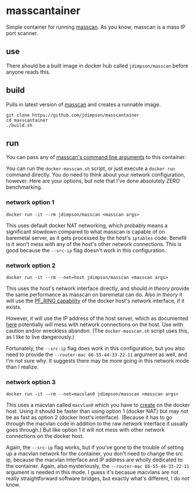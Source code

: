 # masscantainer
Simple container for running [masscan](https://github.com/robertdavidgraham/masscan). As you know, masscan is a mass IP port scanner.

## use
There should be a built image in docker hub called `jdimpson/masscan` before anyone reads this.

## build
Pulls in latest version of [masscan](https://github.com/robertdavidgraham/masscan) and creates a runnable image.
```
git clone https://github.com/jdimpson/masscantainer
cd masscantainer
./build.sh
```
## run

You can pass any of [masscan's command line arguments](https://github.com/robertdavidgraham/masscan#usage) to this container.

You can run the `docker-masscan.sh` script, or just execute a `docker run` command directly. You do need to think about your network configuration, however. Here are your options, but note that I've done absolutely ZERO benchmarking.

### network option 1
`docker run -it --rm jdimpson/masscan <masscan args>`

This uses default docker NAT networking, which probably means a significant slowdown compared to what masscan is capable of on baremetal server, as it gets processed by the host's `iptables` code. Benefit is it won't mess with any of the host's other network connections. This is good because the `--src-ip` flag doesn't work in this configuration.

### network option 2
`docker run -it --rm --net=host jdimpson/masscan <masscan args>`

This uses the host's network interface directly, and should *in theory* provide the same performance as masscan on baremetal can do. Also *in theory* it will use the [PF_RING capability](https://github.com/robertdavidgraham/masscan#pf_ring) of the docker host's network interface, if it exists.

However, it will use the IP address of the host server, which as documented [here](https://github.com/robertdavidgraham/masscan#masscan-mass-ip-port-scanner) potentially will mess with network connections on the host. Use with caution and/or wreckless abandon. (The `docker-masscan.sh` script uses this, as I like to live dangerously.)

Fortunately, the `--src-ip` flag does work in this configuration, but you also need to provide the `--router-mac 66-55-44-33-22-11` argument as well, and I'm not sure why. It suggests there may be more going in this network mode than I realize.

### network option 3
`docker run -it --rm --net=macvlan0 jdimpson/masscan <masscan args>`

This uses a macvlan called `macvlan0` which you have to [create](https://docs.docker.com/network/drivers/macvlan/) on the docker host. Using it should be faster than using option 1 (docker NAT) but may not be as fast as option 2 (docker host's interface). (Because it has to go through the macvlan code in addition to the raw network interface it usually goes through.) But like option 1 it will not mess with other network connections on the docker host.

Again, the `--src-ip` flag works, but if you've gone to the trouble of setting up a macvlan network for the container, you don't need to change the src ip, because the macvlan interface and IP address are wholly dedicated to the container. Again, also mysteriously, the `--router-mac 66-55-44-33-22-11` argument is needed in this mode. I guess it's becasue macvlans are not really straightforward software bridges, but exactly what's different, I do not know.
